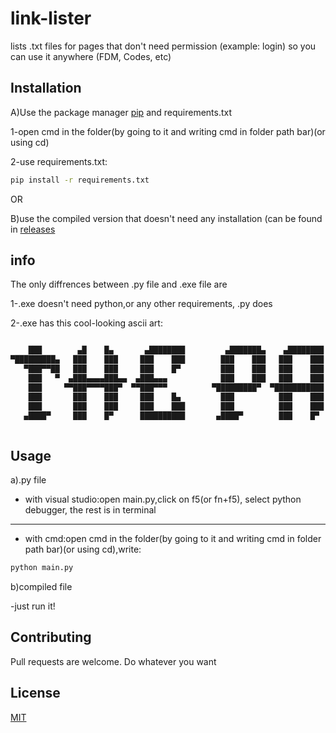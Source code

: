 # link-lister
lists .txt files for pages that don't need permission (example: login) so you can use it anywhere (FDM, Codes, etc)

## Installation

A)Use the package manager [pip](https://pip.pypa.io/en/stable/) and requirements.txt

1-open cmd in the folder(by going to it and writing cmd in folder path bar)(or using cd)

2-use requirements.txt:
```bash
pip install -r requirements.txt
```
OR

B)use the compiled version that doesn't need any installation (can be found in [releases](https://github.com/itsthepatrick/link-lister/releases)


## info
The only diffrences between .py file and .exe file are

1-.exe doesn't need python,or any other requirements, .py does

2-.exe has this cool-looking ascii art:

```bash

    ███        ▄█    █▄       ▄████████         ▄███████▄    ▄████████     ███        ▄████████  ▄█   ▄████████    ▄█   ▄█▄ 
▀█████████▄   ███    ███     ███    ███        ███    ███   ███    ███ ▀█████████▄   ███    ███ ███  ███    ███   ███ ▄███▀ 
   ▀███▀▀██   ███    ███     ███    █▀         ███    ███   ███    ███    ▀███▀▀██   ███    ███ ███▌ ███    █▀    ███▐██▀   
    ███   ▀  ▄███▄▄▄▄███▄▄  ▄███▄▄▄            ███    ███   ███    ███     ███   ▀  ▄███▄▄▄▄██▀ ███▌ ███         ▄█████▀    
    ███     ▀▀███▀▀▀▀███▀  ▀▀███▀▀▀          ▀█████████▀  ▀███████████     ███     ▀▀███▀▀▀▀▀   ███▌ ███        ▀▀█████▄    
    ███       ███    ███     ███    █▄         ███          ███    ███     ███     ▀███████████ ███  ███    █▄    ███▐██▄   
    ███       ███    ███     ███    ███        ███          ███    ███     ███       ███    ███ ███  ███    ███   ███ ▀███▄ 
   ▄████▀     ███    █▀      ██████████       ▄████▀        ███    █▀     ▄████▀     ███    ███ █▀   ████████▀    ███   ▀█▀ 
                                                                                     ███    ███                   ▀         

```

## Usage
a).py file

- with visual studio:open main.py,click on f5(or fn+f5), select python debugger, the rest is in terminal
-----
- with cmd:open cmd in the folder(by going to it and writing cmd in folder path bar)(or using cd),write:
```bash
python main.py
```
b)compiled file

-just run it!

## Contributing

Pull requests are welcome. Do whatever you want

## License

[MIT](https://choosealicense.com/licenses/mit/)
